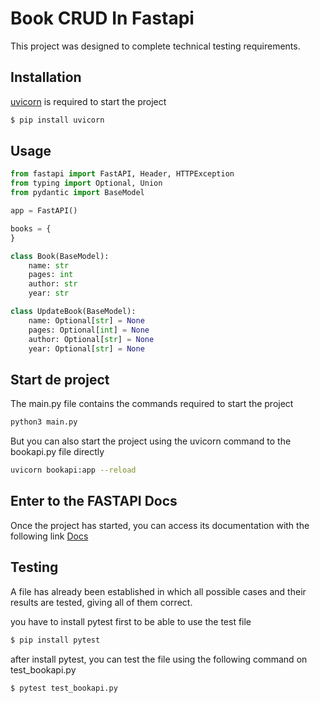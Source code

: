# Book CRUD In Fastapi

This project was designed to complete technical testing requirements.

## Installation

[uvicorn](https://www.uvicorn.org/) is required to start the project

```bash
$ pip install uvicorn
```

## Usage

```python
from fastapi import FastAPI, Header, HTTPException
from typing import Optional, Union
from pydantic import BaseModel

app = FastAPI()

books = {
}

class Book(BaseModel):
    name: str
    pages: int
    author: str
    year: str

class UpdateBook(BaseModel):
    name: Optional[str] = None
    pages: Optional[int] = None
    author: Optional[str] = None
    year: Optional[str] = None

```
## Start de project
The main.py file contains the commands required to start the project
```bash
python3 main.py
```
But you can also start the project using the uvicorn command to the bookapi.py file directly
```bash
uvicorn bookapi:app --reload
```
## Enter to the FASTAPI Docs
Once the project has started, you can access its documentation with the following link [Docs](http://127.0.0.1:8000/docs)

## Testing
A file has already been established in which all possible cases and their results are tested, giving all of them correct.

you have to install pytest first to be able to use the test file
```bash
$ pip install pytest
```
after install pytest, you can test the file using the following command on test_bookapi.py
```bash
$ pytest test_bookapi.py
```